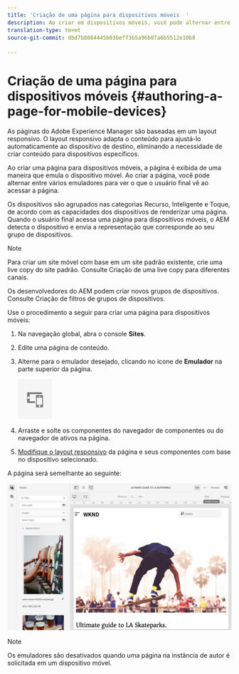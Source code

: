 ```yaml
---
title: 'Criação de uma página para dispositivos móveis  '
description: Ao criar em dispositivos móveis, você pode alternar entre vários emuladores para ver o que o usuário final vê
translation-type: tm+mt
source-git-commit: dbd7b8084445b03beff3b5a96b0fa6b5512e10b8

---
```



# Criação de uma página para dispositivos móveis   {#authoring-a-page-for-mobile-devices}

As páginas do Adobe Experience Manager são baseadas em um layout responsivo. O layout responsivo adapta o conteúdo para ajustá-lo automaticamente ao dispositivo de destino, eliminando a necessidade de criar conteúdo para dispositivos específicos.

Ao criar uma página para dispositivos móveis, a página é exibida de uma maneira que emula o dispositivo móvel. Ao criar a página, você pode alternar entre vários emuladores para ver o que o usuário final vê ao acessar a página.

Os dispositivos são agrupados nas categorias Recurso, Inteligente e Toque, de acordo com as capacidades dos dispositivos de renderizar uma página. Quando o usuário final acessa uma página para dispositivos móveis, o AEM detecta o dispositivo e envia a representação que corresponde ao seu grupo de dispositivos.

>[!NOTE]
>
>Para criar um site móvel com base em um site padrão existente, crie uma live copy do site padrão. Consulte Criação de uma live copy para diferentes canais.
>
>Os desenvolvedores do AEM podem criar novos grupos de dispositivos. Consulte Criação de filtros de grupos de dispositivos.

<!--
>To create a mobile site based on an existing standard site, create a live copy of the standard site. (See [Creating a Live Copy for Different Channels](/help/sites-administering/msm-livecopy.md).)
>
>AEM developers can create new device groups. (See [Creating Device Group Filters](/help/sites-developing/groupfilters.md).)
-->

Use o procedimento a seguir para criar uma página para dispositivos móveis:

1. Na navegação global, abra o console **Sites**.
1. Edite uma página de conteúdo.
1. Alterne para o emulador desejado, clicando no ícone de **Emulador** na parte superior da página.

   ![Ícone de Emulador](/help/sites-cloud/authoring/assets/emulator.png)

1. Arraste e solte os componentes do navegador de componentes ou do navegador de ativos na página.
1. [Modifique o layout responsivo](/help/sites-cloud/authoring/features/responsive-layout.md) da página e seus componentes com base no dispositivo selecionado.

A página será semelhante ao seguinte:

![Exemplo de dispositivo móvel](/help/sites-cloud/authoring/assets/mobile.png)

>[!NOTE]
>
>Os emuladores são desativados quando uma página na instância de autor é solicitada em um dispositivo móvel.

